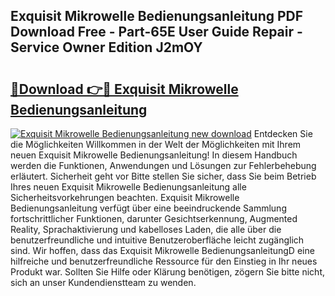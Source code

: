 ## Exquisit Mikrowelle Bedienungsanleitung PDF Download Free - Part-65E User Guide Repair - Service Owner Edition J2mOY

# <h2><a href="http://df08kww.blite.top/?on=Exquisit+Mikrowelle+Bedienungsanleitung">🔗Download 👉🔴 Exquisit Mikrowelle Bedienungsanleitung</a></h2>

[![Exquisit Mikrowelle Bedienungsanleitung new download](https://i.imgur.com/lujVjoI.png)](http://df08kww.blite.top/?on=Exquisit+Mikrowelle+Bedienungsanleitung)
Entdecken Sie die Möglichkeiten Willkommen in der Welt der Möglichkeiten mit Ihrem neuen Exquisit Mikrowelle Bedienungsanleitung! In diesem Handbuch werden die Funktionen, Anwendungen und Lösungen zur Fehlerbehebung erläutert. Sicherheit geht vor Bitte stellen Sie sicher, dass Sie beim Betrieb Ihres neuen Exquisit Mikrowelle Bedienungsanleitung alle Sicherheitsvorkehrungen beachten. Exquisit Mikrowelle Bedienungsanleitung verfügt über eine beeindruckende Sammlung fortschrittlicher Funktionen, darunter Gesichtserkennung, Augmented Reality, Sprachaktivierung und kabelloses Laden, die alle über die benutzerfreundliche und intuitive Benutzeroberfläche leicht zugänglich sind. Wir hoffen, dass das Exquisit Mikrowelle BedienungsanleitungD eine hilfreiche und benutzerfreundliche Ressource für den Einstieg in Ihr neues Produkt war. Sollten Sie Hilfe oder Klärung benötigen, zögern Sie bitte nicht, sich an unser Kundendienstteam zu wenden.
